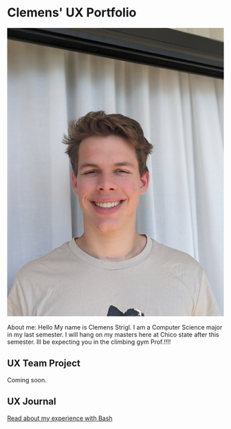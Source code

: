 # Clemens' UX Portfolio
![This is me](https://github.com/UsabilityEngineering/ux-portfolio-Clemensstrigl/blob/master/assets/Me.JPEG?raw=true)

About me:
Hello My name is Clemens Strigl. I am a Computer Science major in my last semester. I will hang on my masters here at Chico state after this semester. Ill be expecting you in the climbing gym Prof.!!!!

## UX Team Project

Coming soon.

## UX Journal

[Read about my experience with Bash](j01/)
